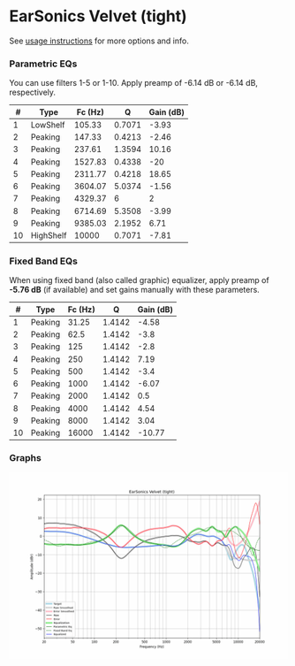 # EarSonics Velvet (tight)
See [usage instructions](https://github.com/jaakkopasanen/AutoEq#usage) for more options and info.

### Parametric EQs
You can use filters 1-5 or 1-10. Apply preamp of -6.14 dB or -6.14 dB, respectively.

|   # | Type      |   Fc (Hz) |      Q |   Gain (dB) |
|-----|-----------|-----------|--------|-------------|
|   1 | LowShelf  |    105.33 | 0.7071 |       -3.93 |
|   2 | Peaking   |    147.33 | 0.4213 |       -2.46 |
|   3 | Peaking   |    237.61 | 1.3594 |       10.16 |
|   4 | Peaking   |   1527.83 | 0.4338 |      -20    |
|   5 | Peaking   |   2311.77 | 0.4218 |       18.65 |
|   6 | Peaking   |   3604.07 | 5.0374 |       -1.56 |
|   7 | Peaking   |   4329.37 | 6      |        2    |
|   8 | Peaking   |   6714.69 | 5.3508 |       -3.99 |
|   9 | Peaking   |   9385.03 | 2.1952 |        6.71 |
|  10 | HighShelf |  10000    | 0.7071 |       -7.81 |

### Fixed Band EQs
When using fixed band (also called graphic) equalizer, apply preamp of **-5.76 dB** (if available) and set gains manually with these parameters.

|   # | Type    |   Fc (Hz) |      Q |   Gain (dB) |
|-----|---------|-----------|--------|-------------|
|   1 | Peaking |     31.25 | 1.4142 |       -4.58 |
|   2 | Peaking |     62.5  | 1.4142 |       -3.8  |
|   3 | Peaking |    125    | 1.4142 |       -2.8  |
|   4 | Peaking |    250    | 1.4142 |        7.19 |
|   5 | Peaking |    500    | 1.4142 |       -3.4  |
|   6 | Peaking |   1000    | 1.4142 |       -6.07 |
|   7 | Peaking |   2000    | 1.4142 |        0.5  |
|   8 | Peaking |   4000    | 1.4142 |        4.54 |
|   9 | Peaking |   8000    | 1.4142 |        3.04 |
|  10 | Peaking |  16000    | 1.4142 |      -10.77 |

### Graphs
![](./EarSonics%20Velvet%20(tight).png)
